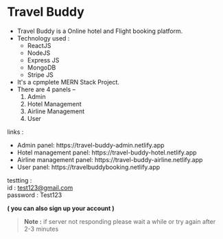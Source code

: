 # Travel Buddy
<ul>
  <li>Travel Buddy is a Online hotel and Flight booking platform.</li>
  <li>Technology used : 
    <ul>
      <li>ReactJS</li>
      <li>NodeJS</li>
      <li>Express JS</li>
      <li>MongoDB</li>
      <li>Stripe JS</li>
    </ul>
  </li>
  <li>It's a cpmplete MERN Stack Project.</li>
  <li>There are 4 panels – 
    <ol type="1">
      <li>Admin</li>
      <li>Hotel Management</li>
      <li>Airline Management</li>
      <li>User</li>
    </ol>
  </li>
</ul>

links :
<ul>
  <li>Admin panel: https://travel-buddy-admin.netlify.app</li>
  <li>Hotel management panel: https://travel-buddy-hotel.netlify.app</li>
  <li>Airline management panel: https://travel-buddy-airline.netlify.app</li>
  <li>User panel: https://travelbuddybooking.netlify.app</li>
</ul>

testting : <br> 
id : test123@gmail.com <br>
password : Test123 <br>

**( you can also sign up your account )**
> **Note :**
> if server not responding please wait a while or try again after 2-3 minutes
